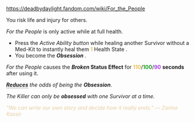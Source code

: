 https://deadbydaylight.fandom.com/wiki/For_the_People

<p>You risk life and injury for others.
<p><i>For the People</i> is only active while at full health.
</p>
<ul><li>Press the <i>Active Ability button</i> while healing another Survivor without a Med-Kit  to instantly heal them <b><span class="clr clr2" style="color: #e8c252 ;">1</span></b> Health State .</li>
<li>You become the <i><b>Obsession </b></i>.</li></ul>
<p><i>For the People</i> causes the <i><b>Broken </b></i> <b>Status Effect</b> for <span class="clr" style="color: #e8c252;"><b>110</b></span>/<span class="clr" style="color: #199b1e;"><b>100</b></span>/<span class="clr" style="color: #ac3ee3;"><b>90</b></span> <b>seconds</b> after using it.
</p><p><i><b><span class="rt-commentedText tooltip-value" style="border-bottom:1px dotted; border-color: #3c3c3c;" title="-100 %">Reduces</span></b> the odds of being the <b>Obsession</b></i>.
</p><p><i>The Killer can only be <b>obsessed</b> with one Survivor at a time.</i>
</p><p><i><span class="clr clr9" style="color: #e7cda2 ;">"We can write our own story and decide how it really ends." — Zarina Kassir</span></i>
</p>
</p>
